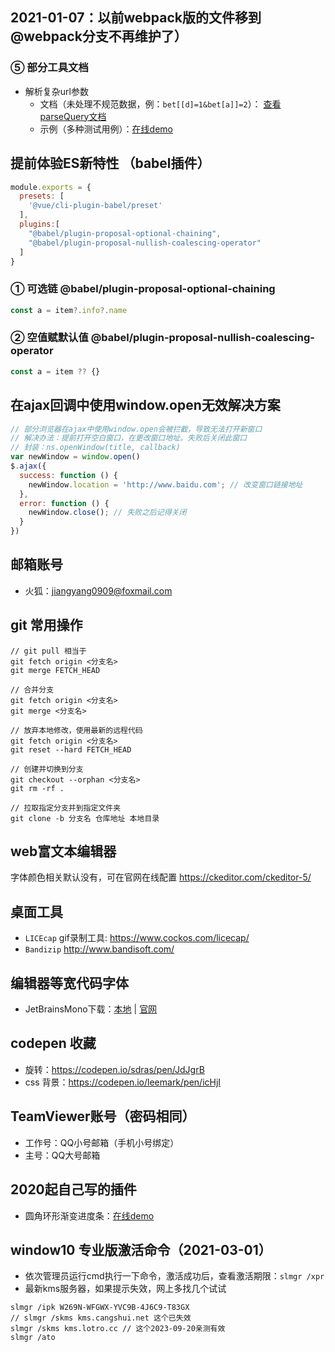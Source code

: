## 2021-01-07：以前webpack版的文件移到@webpack分支不再维护了）

### ⑤ 部分工具文档
- 解析复杂url参数
	- 文档（未处理不规范数据，例：`bet[[d]=1&bet[a]]=2`）： [查看parseQuery文档](./src/split/parseQuery)
	- 示例（多种测试用例）：[在线demo](https://bestime.github.io/tool/demo/parseQuery.html)

## 提前体验ES新特性 （babel插件）
```javascript
module.exports = {
  presets: [
    '@vue/cli-plugin-babel/preset'
  ],
  plugins:[
    "@babel/plugin-proposal-optional-chaining",
    "@babel/plugin-proposal-nullish-coalescing-operator"
  ]
}
```
### ① 可选链 @babel/plugin-proposal-optional-chaining
```javascript
const a = item?.info?.name
```
### ② 空值赋默认值 @babel/plugin-proposal-nullish-coalescing-operator
```javascript
const a = item ?? {}
```

## 在ajax回调中使用window.open无效解决方案
```javascript
// 部分浏览器在ajax中使用window.open会被拦截，导致无法打开新窗口
// 解决办法：提前打开空白窗口，在更改窗口地址。失败后关闭此窗口
// 封装：ns.openWindow(title, callback)
var newWindow = window.open() 
$.ajax({
  success: function () {
    newWindow.location = 'http://www.baidu.com'; // 改变窗口链接地址
  },
  error: function () {
    newWindow.close(); // 失败之后记得关闭
  }
})
```

## 邮箱账号
 - 火狐：jiangyang0909@foxmail.com

## git 常用操作
```
// git pull 相当于
git fetch origin <分支名>
git merge FETCH_HEAD

// 合并分支
git fetch origin <分支名>
git merge <分支名>

// 放弃本地修改，使用最新的远程代码
git fetch origin <分支名>
git reset --hard FETCH_HEAD

// 创建并切换到分支
git checkout --orphan <分支名>
git rm -rf .

// 拉取指定分支并到指定文件夹
git clone -b 分支名 仓库地址 本地目录
```


## web富文本编辑器
字体颜色相关默认没有，可在官网在线配置 https://ckeditor.com/ckeditor-5/

## 桌面工具
- `LICEcap` gif录制工具: https://www.cockos.com/licecap/
- `Bandizip` http://www.bandisoft.com/

## 编辑器等宽代码字体
  - JetBrainsMono下载：[本地](./source/JetBrainsMono) | [官网](https://www.jetbrains.com/lp/mono/)
## codepen 收藏
  - 旋转：https://codepen.io/sdras/pen/JdJgrB
  - css 背景：https://codepen.io/leemark/pen/icHjI

## TeamViewer账号（密码相同）
 - 工作号：QQ小号邮箱（手机小号绑定）
 - 主号：QQ大号邮箱


## 2020起自己写的插件
 - 圆角环形渐变进度条：[在线demo](./demo/canvas/circle-progress.html)

## window10 专业版激活命令（2021-03-01）
- 依次管理员运行cmd执行一下命令，激活成功后，查看激活期限：`slmgr /xpr`
- 最新kms服务器，如果提示失效，网上多找几个试试
```
slmgr /ipk W269N-WFGWX-YVC9B-4J6C9-T83GX
// slmgr /skms kms.cangshui.net 这个已失效
slmgr /skms kms.lotro.cc // 这个2023-09-20亲测有效
slmgr /ato
```